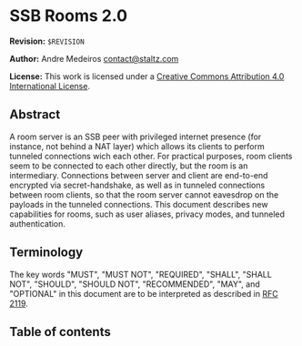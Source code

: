 <!--
SPDX-FileCopyrightText: 2021 Andre 'Staltz' Medeiros

SPDX-License-Identifier: CC-BY-4.0
-->

# SSB Rooms 2.0

**Revision:** `$REVISION`

**Author:** Andre Medeiros <contact@staltz.com>

**License:** This work is licensed under a [Creative Commons Attribution 4.0 International License](http://creativecommons.org/licenses/by/4.0/).

## Abstract

A room server is an SSB peer with privileged internet presence (for instance, not behind a NAT layer) which allows its clients to perform tunneled connections wich each other. For practical purposes, room clients seem to be connected to each other directly, but the room is an intermediary. Connections between server and client are end-to-end encrypted via secret-handshake, as well as in tunneled connections between room clients, so that the room server cannot eavesdrop on the payloads in the tunneled connections. This document describes new capabilities for rooms, such as user aliases, privacy modes, and tunneled authentication.

## Terminology

The key words "MUST", "MUST NOT", "REQUIRED", "SHALL", "SHALL NOT", "SHOULD", "SHOULD NOT", "RECOMMENDED", "MAY", and "OPTIONAL" in this document are to be interpreted as described in [RFC 2119](https://tools.ietf.org/html/rfc2119).

## Table of contents
